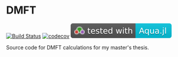 # DMFT

[![Build Status](https://github.com/frankebel/DMFT.jl/actions/workflows/CI.yml/badge.svg?branch=main)](https://github.com/frankebel/DMFT.jl/actions/workflows/CI.yml?query=branch%3Amain)
[![codecov](https://codecov.io/gh/frankebel/DMFT.jl/graph/badge.svg?token=5ACAMMA64E)](https://codecov.io/gh/frankebel/DMFT.jl)
[![Aqua QA](https://raw.githubusercontent.com/JuliaTesting/Aqua.jl/master/badge.svg)](https://github.com/JuliaTesting/Aqua.jl)

Source code for DMFT calculations for my master's thesis.
